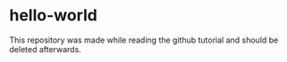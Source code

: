 # hello-world
This repository was made while reading the github tutorial and should be deleted afterwards.

